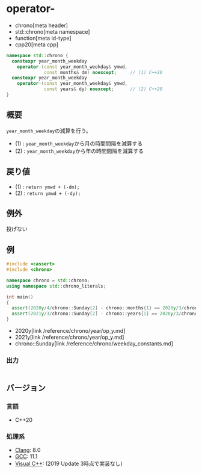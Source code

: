 # operator-
* chrono[meta header]
* std::chrono[meta namespace]
* function[meta id-type]
* cpp20[meta cpp]

```cpp
namespace std::chrono {
  constexpr year_month_weekday
    operator-(const year_month_weekday& ymwd,
              const months& dm) noexcept;     // (1) C++20
  constexpr year_month_weekday
    operator-(const year_month_weekday& ymwd,
              const years& dy) noexcept;      // (2) C++20
}
```

## 概要
`year_month_weekday`の減算を行う。

- (1) : `year_month_weekday`から月の時間間隔を減算する
- (2) : `year_month_weekday`から年の時間間隔を減算する


## 戻り値
- (1) : `return ymwd + (-dm);`
- (2) : `return ymwd + (-dy);`


## 例外
投げない


## 例
```cpp example
#include <cassert>
#include <chrono>

namespace chrono = std::chrono;
using namespace std::chrono_literals;

int main()
{
  assert(2020y/4/chrono::Sunday[2] - chrono::months{1} == 2020y/3/chrono::Sunday[2]);
  assert(2021y/3/chrono::Sunday[2] - chrono::years{1} == 2020y/3/chrono::Sunday[2]);
}
```
* 2020y[link /reference/chrono/year/op_y.md]
* 2021y[link /reference/chrono/year/op_y.md]
* chrono::Sunday[link /reference/chrono/weekday_constants.md]

### 出力
```
```

## バージョン
### 言語
- C++20

### 処理系
- [Clang](/implementation.md#clang): 8.0
- [GCC](/implementation.md#gcc): 11.1
- [Visual C++](/implementation.md#visual_cpp): (2019 Update 3時点で実装なし)
